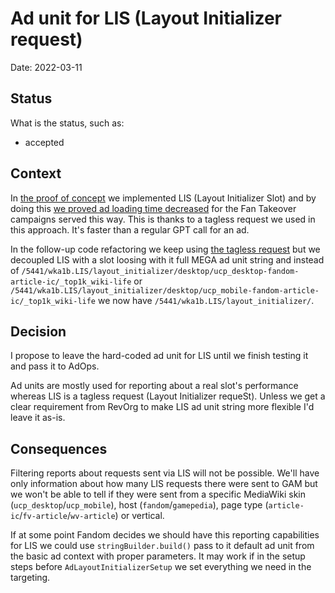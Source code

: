 # Ad unit for LIS (Layout Initializer request)

Date: 2022-03-11

## Status

What is the status, such as:

- accepted

## Context

In [the proof of concept](https://github.com/Wikia/ad-engine/pull/1286) we implemented LIS (Layout Initializer Slot) and by doing this [we proved ad loading time decreased](https://fandom.atlassian.net/browse/ADEN-11434?focusedCommentId=565738) for the Fan Takeover campaigns served this way. This is thanks to a tagless request we used in this approach. It's faster than a regular GPT call for an ad.

In the follow-up code refactoring we keep using [the tagless request](https://support.google.com/admanager/answer/2623168?hl=en) but we decoupled LIS with a slot loosing with it full MEGA ad unit string and instead of `/5441/wka1b.LIS/layout_initializer/desktop/ucp_desktop-fandom-article-ic/_top1k_wiki-life` or `/5441/wka1b.LIS/layout_initializer/desktop/ucp_mobile-fandom-article-ic/_top1k_wiki-life` we now have `/5441/wka1b.LIS/layout_initializer/`.

## Decision

I propose to leave the hard-coded ad unit for LIS until we finish testing it and pass it to AdOps.

Ad units are mostly used for reporting about a real slot's performance whereas LIS is a tagless request (Layout Initializer requeSt). Unless we get a clear requirement from RevOrg to make LIS ad unit string more flexible I'd leave it as-is.

## Consequences

Filtering reports about requests sent via LIS will not be possible. We'll have only information about how many LIS requests there were sent to GAM but we won't be able to tell if they were sent from a specific MediaWiki skin (`ucp_desktop`/`ucp_mobile`), host (`fandom`/`gamepedia`), page type (`article-ic`/`fv-article`/`wv-article`) or vertical.

If at some point Fandom decides we should have this reporting capabilities for LIS we could use `stringBuilder.build()` pass to it default ad unit from the basic ad context with proper parameters. It may work if in the setup steps before `AdLayoutInitializerSetup` we set everything we need in the targeting.
